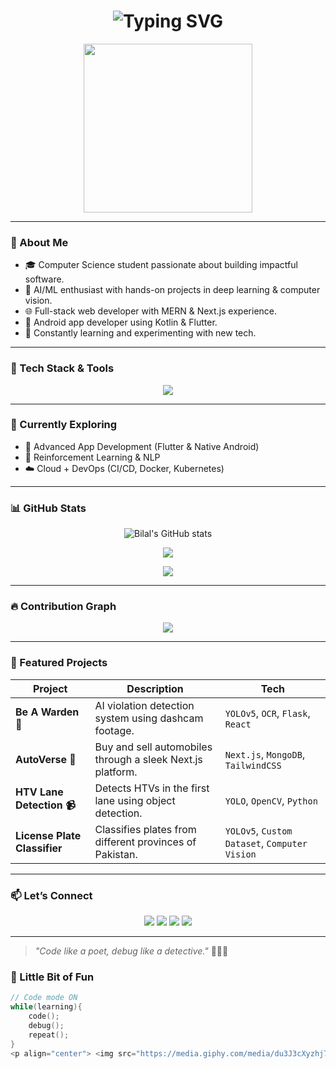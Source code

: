 <h1 align="center">
  <img src="https://readme-typing-svg.herokuapp.com?font=Fira+Code&size=28&pause=1000&center=true&vCenter=true&width=600&lines=Hi+%F0%9F%91%8B%2C+I'm+Bilal+Khan!;ML+%7C+AI+%7C+Web+%7C+Android+Dev+%F0%9F%9A%80;Software+Engineer+%7C+CS+Student+%E2%9C%A8" alt="Typing SVG" />
</h1>

<p align="center">
  <img src="https://media.giphy.com/media/qgQUggAC3Pfv687qPC/giphy.gif" width="270px">
</p>

---

### 👋 About Me

- 🎓 Computer Science student passionate about building impactful software.
- 🤖 AI/ML enthusiast with hands-on projects in deep learning & computer vision.
- 🌐 Full-stack web developer with MERN & Next.js experience.
- 📱 Android app developer using Kotlin & Flutter.
- 🧠 Constantly learning and experimenting with new tech.

---

### 🚀 Tech Stack & Tools

<p align="center">
  <img src="https://skillicons.dev/icons?i=python,tensorflow,pytorch,flask,nodejs,express,react,nextjs,mongodb,postgresql,docker,kubernetes,git,github,androidstudio,kotlin,flutter,linux,vscode" />
</p>

---

### 🧠 Currently Exploring
- 📱 Advanced App Development (Flutter & Native Android)
- 🤖 Reinforcement Learning & NLP
- ☁️ Cloud + DevOps (CI/CD, Docker, Kubernetes)

---

### 📊 GitHub Stats

<p align="center">
  <img src="https://github-readme-stats.vercel.app/api?username=Bilal-khan980&show_icons=true&theme=radical" alt="Bilal's GitHub stats" />
</p>

<p align="center">
  <img src="https://github-readme-streak-stats.herokuapp.com?user=Bilal-khan980&theme=radical&hide_border=true" />
</p>

<p align="center">
  <img src="https://github-readme-stats.vercel.app/api/top-langs/?username=Bilal-khan980&layout=compact&theme=radical" />
</p>

---

### 🔥 Contribution Graph

<p align="center">
  <img src="https://github-readme-activity-graph.cyclic.app/graph?username=Bilal-khan980&theme=react-dark&hide_border=true" />
</p>

---

### 📂 Featured Projects

| Project | Description | Tech |
|--------|-------------|------|
| **Be A Warden 🚨** | AI violation detection system using dashcam footage. | `YOLOv5`, `OCR`, `Flask`, `React` |
| **AutoVerse 🚗** | Buy and sell automobiles through a sleek Next.js platform. | `Next.js`, `MongoDB`, `TailwindCSS` |
| **HTV Lane Detection 📹** | Detects HTVs in the first lane using object detection. | `YOLO`, `OpenCV`, `Python` |
| **License Plate Classifier** | Classifies plates from different provinces of Pakistan. | `YOLOv5`, `Custom Dataset`, `Computer Vision` |

---

### 📫 Let’s Connect

<p align="center">
  <a href="mailto:bilalkhan980@gmail.com"><img src="https://img.shields.io/badge/email-%23EA4335.svg?&style=for-the-badge&logo=gmail&logoColor=white"/></a>
  <a href="https://www.linkedin.com/in/bilal-khan980"><img src="https://img.shields.io/badge/linkedin-%230077B5.svg?&style=for-the-badge&logo=linkedin&logoColor=white"/></a>
  <a href="https://twitter.com/BilalKhan_dev"><img src="https://img.shields.io/badge/Twitter-%231DA1F2.svg?&style=for-the-badge&logo=twitter&logoColor=white"/></a>
  <a href="https://bilalportfolio.vercel.app"><img src="https://img.shields.io/badge/Portfolio-%23000000.svg?&style=for-the-badge&logo=vercel&logoColor=white"/></a>
</p>

---

> _"Code like a poet, debug like a detective."_ 🕵️‍♂️✨
### 🌌 Little Bit of Fun

```c
// Code mode ON
while(learning){
    code();
    debug();
    repeat();
}
<p align="center"> <img src="https://media.giphy.com/media/du3J3cXyzhj75IOgvA/giphy.gif" width="220px"> </p>

